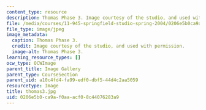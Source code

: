 ```yaml
---
content_type: resource
description: Thomas Phase 3. Image courtesy of the studio, and used with permission.
file: /media/courses/11-945-springfield-studio-spring-2004/0206e5b0ca9af0aaacf08c44076283a9_thomas3.jpg
file_type: image/jpeg
image_metadata:
  caption: Thomas Phase 3.
  credit: Image courtesy of the studio, and used with permission.
  image-alt: Thomas Phase 3.
learning_resource_types: []
ocw_type: OCWImage
parent_title: Image Gallery
parent_type: CourseSection
parent_uid: a10c4fd4-fa99-edf0-dbf5-44d4c2aa5059
resourcetype: Image
title: thomas3.jpg
uid: 0206e5b0-ca9a-f0aa-acf0-8c44076283a9
---
```

